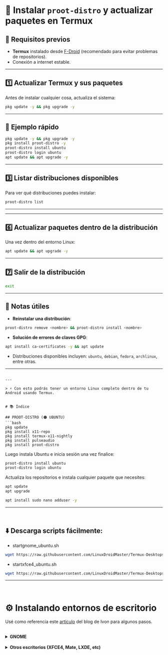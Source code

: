 # 🐧 Instalar `proot-distro` y actualizar paquetes en Termux

## 📌 Requisitos previos
- **Termux** instalado desde [F-Droid](https://f-droid.org/en/packages/com.termux/) (recomendado para evitar problemas de repositorios).
- Conexión a internet estable.

---

## 1️⃣ Actualizar Termux y sus paquetes
Antes de instalar cualquier cosa, actualiza el sistema:
```bash
pkg update -y && pkg upgrade -y
```

---

## 🚀 Ejemplo rápido
```bash
pkg update -y && pkg upgrade -y
pkg install proot-distro -y
proot-distro install ubuntu
proot-distro login ubuntu
apt update && apt upgrade -y
```
---

## 3️⃣ Listar distribuciones disponibles
Para ver qué distribuciones puedes instalar:
```bash
proot-distro list
```

---

---

## 6️⃣ Actualizar paquetes dentro de la distribución
Una vez dentro del entorno Linux:
```bash
apt update && apt upgrade -y
```

---

## 7️⃣ Salir de la distribución
```bash
exit
```

---

## 📌 Notas útiles
- **Reinstalar una distribución**:
```bash
proot-distro remove <nombre> && proot-distro install <nombre>
```
- **Solución de errores de claves GPG**:
```bash
apt install ca-certificates -y && apt update
```
- Distribuciones disponibles incluyen: `ubuntu`, `debian`, `fedora`, `archlinux`, entre otras.

---


```

---

> ⚡ Con esto podrás tener un entorno Linux completo dentro de tu Android usando Termux.


# 📚 Índice

## PROOT-DISTRO (🟠 UBUNTU)
```bash
pkg update
pkg install x11-repo
pkg install termux-x11-nightly
pkg install pulseaudio
pkg install proot-distro
```

Luego instala Ubuntu e inicia sesión una vez finalice: 
```bash
proot-distro install ubuntu
proot-distro login ubuntu
```

Actualiza los repositorios e instala cualquier paquete que necesites: 
```bash
apt update 
apt upgrade

apt install sudo nano adduser -y
```

---  
<br>

## ⬇️ Descarga scripts fácilmente: <a name=easy-download-ubuntu-proot></a> 
* startgnome_ubuntu.sh
```bash
wget https://raw.githubusercontent.com/LinuxDroidMaster/Termux-Desktops/main/scripts/proot_ubuntu/startgnome_ubuntu.sh
```
* startxfce4_ubuntu.sh
```bash
wget https://raw.githubusercontent.com/LinuxDroidMaster/Termux-Desktops/main/scripts/proot_ubuntu/startxfce4_ubuntu.sh
```

---  
<br>

# ⚙️ Instalando entornos de escritorio <a name=installing-desktops-ubuntu-proot></a> 

Usé como referencia este [artículo](https://ivonblog.com/en-us/posts/termux-proot-distro-ubuntu/) del blog de Ivon para algunos pasos. 

<br>

<details>
<summary><strong> GNOME </strong></summary>

<br>

> [!NOTE]  
> Todo el proceso está explicado en más detalle en este [video](https://www.youtube.com/watch?v=_vxhzSG2zVQ).

<br>

```bash
# Comandos: 
proot-distro login ubuntu --user droidmaster
```
```bash
sudo apt install dbus-x11 ubuntu-desktop -y
```
Ejecuta este comando después de que termine: 
```bash
for file in $(find /usr -type f -iname "*login1*"); do rm -rf $file
done
```
Desactiva snapd ya que no funciona en Termux:
```bash
cat <<EOF | sudo tee /etc/apt/preferences.d/nosnap.pref
# To prevent repository packages from triggering the installation of Snap,
# this file forbids snapd from being installed by APT.
# For more information: https://linuxmint-user-guide.readthedocs.io/en/latest/snap.html
Package: snapd
Pin: release a=*
Pin-Priority: -10
EOF
```

Instala Firefox: 
```bash
sudo add-apt-repository ppa:mozillateam/ppa
sudo apt-get update
sudo apt-get install firefox-esr
```

Ahora puedes ejecutar Ubuntu con interfaz GNOME usando el script de la sección `Descarga scripts fácilmente`: 
```bash
chmod +x startgnome_ubuntu.sh
./startgnome_ubuntu.sh
```
</details>  

<br>

<details>
<summary><strong> Otros escritorios (XFCE4, Mate, LXDE, etc) </strong></summary>
<br>

Sigue los mismos [pasos de instalación](https://github.com/LinuxDroidMaster/Termux-Desktops/blob/main/Documentation/proot/debian_proot.md#installing-desktops) que para Debian.

</details>  
